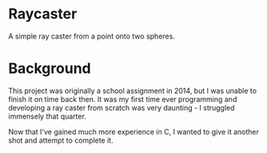 # Raycaster
A simple ray caster from a point onto two spheres. 

# Background
This project was originally a school assignment in 2014, but I was unable to finish it on time back then. It was my first time ever programming and developing a ray caster from scratch was very daunting - I struggled immensely that quarter.

Now that I've gained much more experience in C, I wanted to give it another shot and attempt to complete it. 

